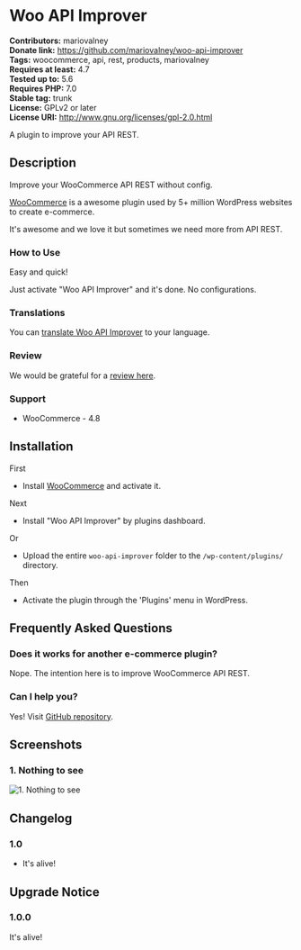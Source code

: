 # Woo API Improver #
**Contributors:** mariovalney  
**Donate link:** https://github.com/mariovalney/woo-api-improver  
**Tags:** woocommerce, api, rest, products, mariovalney  
**Requires at least:** 4.7  
**Tested up to:** 5.6  
**Requires PHP:** 7.0  
**Stable tag:** trunk  
**License:** GPLv2 or later  
**License URI:** http://www.gnu.org/licenses/gpl-2.0.html  

A plugin to improve your API REST.

## Description ##

Improve your WooCommerce API REST without config.

[WooCommerce](https://wordpress.org/plugins/woocommerce/ "Install it first, of course") is a awesome plugin used by 5+ million WordPress websites to create e-commerce.

It's awesome and we love it but sometimes we need more from API REST.

### How to Use ###

Easy and quick!

Just activate "Woo API Improver" and it's done. No configurations.

### Translations ###

You can [translate Woo API Improver](https://translate.wordpress.org/projects/wp-plugins/woo-api-improver) to your language.

### Review ###

We would be grateful for a [review here](https://wordpress.org/support/plugin/woo-api-improver/reviews/).

### Support ###

* WooCommerce - 4.8

## Installation ##

First

* Install [WooCommerce](https://wordpress.org/plugins/woocommerce/) and activate it.

Next

* Install "Woo API Improver" by plugins dashboard.

Or

* Upload the entire `woo-api-improver` folder to the `/wp-content/plugins/` directory.

Then

* Activate the plugin through the 'Plugins' menu in WordPress.

## Frequently Asked Questions ##

### Does it works for another e-commerce plugin? ###

Nope. The intention here is to improve WooCommerce API REST.

### Can I help you? ###

Yes! Visit [GitHub repository](https://github.com/mariovalney/woo-api-improver).

## Screenshots ##

### 1. Nothing to see ###
![1. Nothing to see](http://ps.w.org/woo-api-improver/assets/screenshot-1.png)


## Changelog ##

### 1.0 ###

* It's alive!

## Upgrade Notice ##

### 1.0.0 ###

It's alive!
